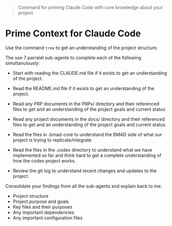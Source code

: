 > Command for priming Claude Code with core knowledge about your project

# Prime Context for Claude Code

Use the command `tree` to get an understanding of the project structure.

The use 7 parralel sub-agents to complete each of the following simultanulously:

- Start with reading the CLAUDE.md file if it exists to get an understanding of the project.

- Read the README.md file if it exists to get an understanding of the project.

- Read any PRP documents in the PRPs/ directory and their referenced files to get and an understanding of the project goals and current status

- Read any project documents in the docs/ directory and their referenced files to get and an understanding of the project goals and current status

- Read the files in .bmad-core to understand the BMAD side of what our project is trying to replicate/integrate

- Read the files in the .codex directory to understand what we have implemented so far and think hard to get a complete understanding of how the codex project works.

- Review the git log to understand recent changes and updates to the project.

Consolidate your findings from all the sub-agents and explain back to me:
- Project structure
- Project purpose and goals
- Key files and their purposes
- Any important dependencies
- Any important configuration files